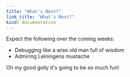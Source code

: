 ```yaml
--- 
title: "What's Next?"
link_title: "What's Next?"
kind: documentation
---
```


Expect the following over the coming weeks:

* Debugging like a wise old man full of wisdom
* Admiring Leiningens mustache

Oh my good golly it's going to be so much fun!
